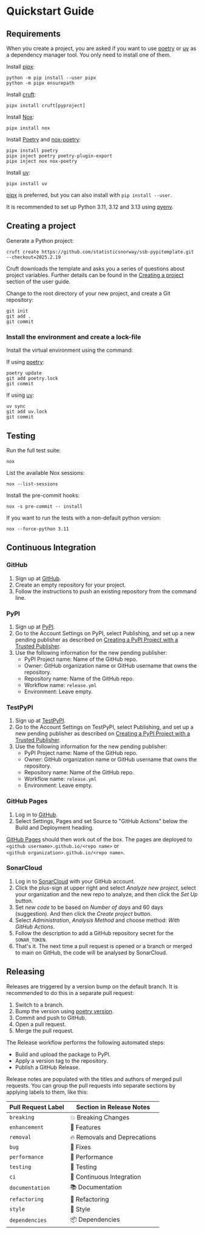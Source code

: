# Quickstart Guide

## Requirements

When you create a project, you are asked if you want to use [poetry] or [uv] as a
dependency manager tool. You only need to install one of them.

Install [pipx]:

```console
python -m pip install --user pipx
python -m pipx ensurepath
```

Install [cruft]:

```console
pipx install cruft[pyproject]
```

Install [Nox]:

```console
pipx install nox
```

Install [Poetry] and [nox-poetry]:

```console
pipx install poetry
pipx inject poetry poetry-plugin-export
pipx inject nox nox-poetry
```

Install [uv]:

```console
pipx install uv
```

[pipx] is preferred, but you can also install with `pip install --user`.

It is recommended to set up Python 3.11, 3.12 and 3.13 using [pyenv].

## Creating a project

Generate a Python project:

```console
cruft create https://github.com/statisticsnorway/ssb-pypitemplate.git --checkout=2025.2.19
```

Cruft downloads the template and asks you a series of questions about project variables.
Further details can be found in the [Creating a project] section of the user guide.

Change to the root directory of your new project,
and create a Git repository:

```console
git init
git add .
git commit
```

### Install the environment and create a lock-file

Install the virtual environment using the command:

If using [poetry]:

```console
poetry update
git add poetry.lock
git commit
```

If using [uv]:

```console
uv sync
git add uv.lock
git commit
```

## Testing

Run the full test suite:

```console
nox
```

List the available Nox sessions:

```console
nox --list-sessions
```

Install the pre-commit hooks:

```console
nox -s pre-commit -- install
```

If you want to run the tests with a non-default python version:

```console
nox --force-python 3.11
```

## Continuous Integration

### GitHub

1. Sign up at [GitHub].
2. Create an empty repository for your project.
3. Follow the instructions to push an existing repository from the command line.

### PyPI

1. Sign up at [PyPI].
2. Go to the Account Settings on PyPI, select Publishing,
   and set up a new pending publisher as described on
   [Creating a PyPI Project with a Trusted Publisher][trusted publisher].
3. Use the following information for the new pending publisher:
   - PyPI Project name: Name of the GitHub repo.
   - Owner: GitHub organization name or GitHub username that owns the repository.
   - Repository name: Name of the GitHub repo.
   - Workflow name: `release.yml`
   - Environment: Leave empty.

### TestPyPI

1. Sign up at [TestPyPI].
2. Go to the Account Settings on TestPyPI, select Publishing,
   and set up a new pending publisher as described on
   [Creating a PyPI Project with a Trusted Publisher][trusted publisher].
3. Use the following information for the new pending publisher:
   - PyPI Project name: Name of the GitHub repo.
   - Owner: GitHub organization name or GitHub username that owns the repository.
   - Repository name: Name of the GitHub repo.
   - Workflow name: `release.yml`
   - Environment: Leave empty.

### GitHub Pages

1. Log in to [GitHub].
2. Select Settings, Pages and set Source to "GitHub Actions" below the
   Build and Deployment heading.

[GitHub Pages] should then work out of the box. The pages are deployed to<br>
`<github username>.github.io/<repo name>` or <br>
`<github organization>.github.io/<repo name>`.

### SonarCloud

1. Log in to [SonarCloud] with your GitHub account.
2. Click the plus-sign at upper right and select _Analyze new project_,
   select your organization and the new repo to analyze, and then click
   the _Set Up_ button.
3. Set _new code_ to be based on _Number of days_ and 60 days (suggestion).
   And then click the _Create project_ button.
4. Select _Administration_, _Analysis Method_ and choose method: _With GitHub Actions_.
5. Follow the description to add a GitHub repository secret for the `SONAR_TOKEN`.
6. That's it. The next time a pull request is opened or a branch or merged to main
   on GitHub, the code will be analysed by SonarCloud.

## Releasing

Releases are triggered by a version bump on the default branch.
It is recommended to do this in a separate pull request:

1. Switch to a branch.
2. Bump the version using [poetry version].
3. Commit and push to GitHub.
4. Open a pull request.
5. Merge the pull request.

The Release workflow performs the following automated steps:

- Build and upload the package to PyPI.
- Apply a version tag to the repository.
- Publish a GitHub Release.

Release notes are populated with the titles and authors of merged pull requests.
You can group the pull requests into separate sections
by applying labels to them, like this:

<!-- table-release-drafter-sections-begin -->

| Pull Request Label | Section in Release Notes     |
| ------------------ | ---------------------------- |
| `breaking`         | 💥 Breaking Changes          |
| `enhancement`      | 🚀 Features                  |
| `removal`          | 🔥 Removals and Deprecations |
| `bug`              | 🐞 Fixes                     |
| `performance`      | 🐎 Performance               |
| `testing`          | 🚨 Testing                   |
| `ci`               | 👷 Continuous Integration    |
| `documentation`    | 📚 Documentation             |
| `refactoring`      | 🔨 Refactoring               |
| `style`            | 💄 Style                     |
| `dependencies`     | 📦 Dependencies              |

<!-- table-release-drafter-sections-end -->

[cookiecutter]: https://github.com/cookiecutter/cookiecutter
[creating a project]: https://statisticsnorway.github.io/ssb-pypitemplate/guide.html#creating-a-project
[cruft]: https://cruft.github.io/cruft/
[github]: https://github.com/
[github pages]: https://docs.github.com/en/pages
[nox]: https://nox.thea.codes/
[nox-poetry]: https://nox-poetry.readthedocs.io/
[pipx]: https://pipx.pypa.io/
[poetry]: https://python-poetry.org/
[poetry version]: https://python-poetry.org/docs/cli/#version
[pyenv]: https://github.com/pyenv/pyenv
[pypi]: https://pypi.org/
[sonarcloud]: https://www.sonarsource.com/products/sonarcloud/
[testpypi]: https://test.pypi.org/
[trusted publisher]: https://docs.pypi.org/trusted-publishers/creating-a-project-through-oidc/
[uv]: https://docs.astral.sh/uv/
